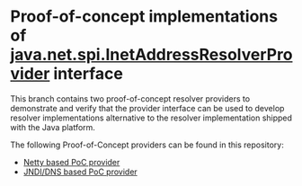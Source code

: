 # Proof-of-concept implementations of [java.net.spi.InetAddressResolverProvider](https://bugs.openjdk.java.net/browse/JDK-8263693) interface #

This branch contains two proof-of-concept resolver providers to demonstrate and verify
that the provider interface can be used to develop resolver implementations alternative
to the resolver implementation shipped with the Java platform. 

The following Proof-of-Concept providers can be found in this repository:
- [Netty based PoC provider](NettyBasedPoC/src/main/java/jdk/test/nsp/proof/netty/ProviderImpl.java)
- [JNDI/DNS based PoC provider](JndiBasedPoC/src/main/java/jdk/test/nsp/proof/jndi/ProviderImpl.java)
